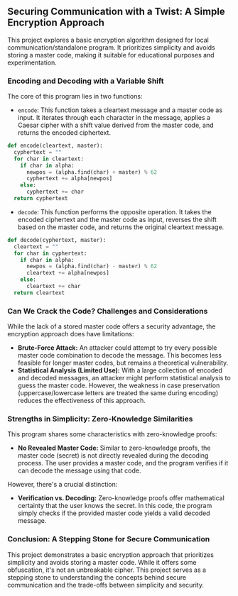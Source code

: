 ## Securing Communication with a Twist: A Simple Encryption Approach

This project explores a basic encryption algorithm designed for local communication/standalone program. It prioritizes simplicity and avoids storing a master code, making it suitable for educational purposes and experimentation.

### Encoding and Decoding with a Variable Shift

The core of this program lies in two functions:

* `encode`: This function takes a cleartext message and a master code as input. It iterates through each character in the message, applies a Caesar cipher with a shift value derived from the master code, and returns the encoded ciphertext.

```python
def encode(cleartext, master):
  cyphertext = ""
  for char in cleartext:
    if char in alpha:
      newpos = (alpha.find(char) + master) % 62
      cyphertext += alpha[newpos]
    else:
      cyphertext += char
  return cyphertext
```

* `decode`: This function performs the opposite operation. It takes the encoded ciphertext and the master code as input, reverses the shift based on the master code, and returns the original cleartext message.

```python
def decode(cyphertext, master):
  cleartext = ""
  for char in cyphertext:
    if char in alpha:
      newpos = (alpha.find(char) - master) % 62
      cleartext += alpha[newpos]
    else:
      cleartext += char
  return cleartext
```

### Can We Crack the Code? Challenges and Considerations

While the lack of a stored master code offers a security advantage, the encryption approach does have limitations:

* **Brute-Force Attack:** An attacker could attempt to try every possible master code combination to decode the message. This becomes less feasible for longer master codes, but remains a theoretical vulnerability.
* **Statistical Analysis (Limited Use):** With a large collection of encoded and decoded messages, an attacker might perform statistical analysis to guess the master code. However, the weakness in case preservation (uppercase/lowercase letters are treated the same during encoding) reduces the effectiveness of this approach.

### Strengths in Simplicity: Zero-Knowledge Similarities

This program shares some characteristics with zero-knowledge proofs:

* **No Revealed Master Code:**  Similar to zero-knowledge proofs, the master code (secret) is not directly revealed during the decoding process. The user provides a master code, and the program verifies if it can decode the message using that code.

However, there's a crucial distinction:

* **Verification vs. Decoding:** Zero-knowledge proofs offer mathematical certainty that the user knows the secret. In this code, the program simply checks if the provided master code yields a valid decoded message.

### Conclusion: A Stepping Stone for Secure Communication

This project demonstrates a basic encryption approach that prioritizes simplicity and avoids storing a master code. While it offers some obfuscation, it's not an unbreakable cipher. This project serves as a stepping stone to understanding the concepts behind secure communication and the trade-offs between simplicity and security.
